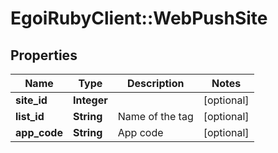 # EgoiRubyClient::WebPushSite

## Properties
Name | Type | Description | Notes
------------ | ------------- | ------------- | -------------
**site_id** | **Integer** |  | [optional] 
**list_id** | **String** | Name of the tag | [optional] 
**app_code** | **String** | App code | [optional] 



